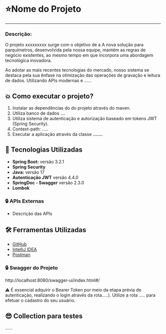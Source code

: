# ⭐Nome do Projeto

---

### Descrição:


O projeto xxxxxxxxx surge com o objetivo de a A nova solução para parquímetros, desenvolvida pela nossa equipe, mantém as regras de negócio existentes, ao mesmo tempo em que incorpora uma abordagem tecnológica inovadora.

Ao adotar as mais recentes tecnologias do mercado, nosso sistema se destaca pela sua ênfase na otimização das operações de gravação e leitura de dados. Utilizando APIs modernas e ......

## 💥 Como executar o projeto?

1. Instalar as dependências do do projeto através do maven.
2. Utiliza banco de dados ....
3. Utiliza sistema de autenticação e autorização baseado em tokens JWT (Spring Security). 
4. Context-path: .....
5. Executar a aplicação através da classe **......**.


## 🚀 Tecnologias Utilizadas 

- **Spring Boot:** versão 3.2.1
- **Spring Security**
- **Java:** versão 17
- **Autenticação JWT** versão 4.4.0
- **SpringDoc - Swagger** versão 2.3.0
- **Lombok**

### 🔒 APIs Externas

- Descrição das APIs

## 🛠️ Ferramentas Utilizadas
- [GitHub](https://github.com/)
- [IntelliJ IDEA](https://www.jetbrains.com/idea/)
- [Postman](https://www.postman.com/)



### 🔒 Swagger do Projeto

http://localhost:8080/swagger-ui/index.html#/

⚠️ É essencial adquirir o Bearer Token por meio da etapa prévia de autenticação, realizando o login através da rota.....). Utilize a rota ..... para efetuar o cadastro do seu usuário. 

## 😎 Collection para testes
......

